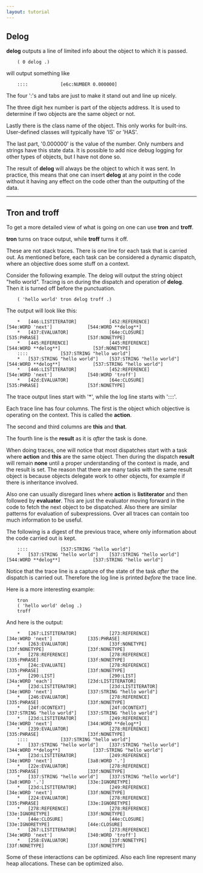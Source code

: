 ```yaml
---
layout: tutorial
---
```


Delog
-----

**delog** outputs a line of limited info about the object to which it is passed.

        ( 0 delog .)

will output something like

        ::::			[e6c:NUMBER 0.000000]

The four ':'s and tabs are just to make it stand out and line up nicely.

The three digit hex number is part of the objects address. It is used to determine if two objects are the same object or not.

Lastly there is the class name of the object. This only works for built-ins. User-defined classes will typically have 'IS' or 'HAS'.

The last part, '0.000000' is the value of the number. Only numbers and strings have this state data. It is possible to add
nice debug logging for other types of objects, but I have not done so.

The result of **delog** will always be the object to which it was sent.
In practice, this means that one can insert **delog** at any point in the code without it having any effect on the code other than the outputting of the data.


<hr>

Tron and troff
--------------

To get a more detailed view of what is going on one can use **tron** and **troff**.

**tron** turns on trace output, while **troff** turns it off.

These are not stack traces. There is one line for each task that is carried out. As mentioned before, each task can be considered
a dynamic dispatch, where an objective does some stuff on a context.

Consider the following example. The delog will output the string object "hello world". Tracing is on during the dispatch and
operation of **delog**. Then it is turned off before the punctuation.

        ( 'hello world' tron delog troff .)

The output will look like this:

        *	[446:LISTITERATOR]            [452:REFERENCE]               [54e:WORD 'next']             [544:WORD **delog**]
        *	[437:EVALUATOR]               [64e:CLOSURE]                 [535:PHRASE]                  [53f:NONETYPE]
        *	[445:REFERENCE]               [445:REFERENCE]               [544:WORD **delog**]            [53f:NONETYPE]
        ::::			[537:STRING "hello world"]
        *	[537:STRING "hello world"]    [537:STRING "hello world"]    [544:WORD **delog**]            [537:STRING "hello world"]
        *	[446:LISTITERATOR]            [452:REFERENCE]               [54e:WORD 'next']             [540:WORD 'troff']
        *	[42d:EVALUATOR]               [64e:CLOSURE]                 [535:PHRASE]                  [53f:NONETYPE]

The trace output lines start with '\*', while the log line starts with '::::'.

Each trace line has four columns. The first is the object which objective is operating on the context. This is called the **action**.

The second and third columns are **this** and **that**.

The fourth line is the **result** as it is *after* the task is done.

When doing traces, one will notice that most dispatches start with a task where **action** and **this** are the same object.
Then during the dispatch **result** will remain **none** until a proper understanding of the context is made, and the result is set.
The reason that there are many tasks with the same result object is because objects delegate work to other objects,
for example if there is inheritance involved.

Also one can usually disregard lines where **action** is **listiterator** and then followed by **evaluator**. This are just the
evaluator moving forward in the code to fetch the next object to be dispatched. Also there are similar patterns for
evaluation of subexpressions. Over all traces can contain too much information to be useful.

The following is a digest of the previous trace, where only information about the code carried out is kept.

        ::::			[537:STRING "hello world"]
        *	[537:STRING "hello world"]    [537:STRING "hello world"]    [544:WORD **delog**]            [537:STRING "hello world"]

Notice that the trace line is a capture of the state of the task *after* the dispatch is carried out. Therefore the log line is
printed *before* the trace line.

Here is a more interesting example:

        tron
        ( 'hello world' delog .)
        troff

And here is the output:

        *	[267:LISTITERATOR]            [273:REFERENCE]               [34e:WORD 'next']             [335:PHRASE]
        *	[263:EVALUATOR]               [33f:NONETYPE]                [33f:NONETYPE]                [33f:NONETYPE]
        *	[278:REFERENCE]               [278:REFERENCE]               [335:PHRASE]                  [33f:NONETYPE]
        *	[24c:EVALUATE]                [278:REFERENCE]               [335:PHRASE]                  [33f:NONETYPE]
        *	[290:LIST]                    [290:LIST]                    [34a:WORD 'each']             [23d:LISTITERATOR]
        *	[23d:LISTITERATOR]            [23d:LISTITERATOR]            [34e:WORD 'next']             [337:STRING "hello world"]
        *	[246:EVALUATOR]               [278:REFERENCE]               [335:PHRASE]                  [33f:NONETYPE]
        *	[24f:OCONTEXT]                [24f:OCONTEXT]                [337:STRING "hello world"]    [337:STRING "hello world"]
        *	[23d:LISTITERATOR]            [249:REFERENCE]               [34e:WORD 'next']             [344:WORD **delog**]
        *	[239:EVALUATOR]               [278:REFERENCE]               [335:PHRASE]                  [33f:NONETYPE]
        ::::			[337:STRING "hello world"]
        *	[337:STRING "hello world"]    [337:STRING "hello world"]    [344:WORD **delog**]            [337:STRING "hello world"]
        *	[23d:LISTITERATOR]            [249:REFERENCE]               [34e:WORD 'next']             [3a8:WORD '.']
        *	[22e:EVALUATOR]               [278:REFERENCE]               [335:PHRASE]                  [33f:NONETYPE]
        *	[337:STRING "hello world"]    [337:STRING "hello world"]    [3a8:WORD '.']                [33e:IGNORETYPE]
        *	[23d:LISTITERATOR]            [249:REFERENCE]               [34e:WORD 'next']             [33f:NONETYPE]
        *	[224:EVALUATOR]               [278:REFERENCE]               [335:PHRASE]                  [33e:IGNORETYPE]
        *	[278:REFERENCE]               [278:REFERENCE]               [33e:IGNORETYPE]              [33f:NONETYPE]
        *	[44e:CLOSURE]                 [44e:CLOSURE]                 [33e:IGNORETYPE]              [44e:CLOSURE]
        *	[267:LISTITERATOR]            [273:REFERENCE]               [34e:WORD 'next']             [340:WORD 'troff']
        *	[258:EVALUATOR]               [33f:NONETYPE]                [33f:NONETYPE]                [33f:NONETYPE]

Some of these interactions can be optimized. Also each line represent many heap allocations. These can be optimized also.

